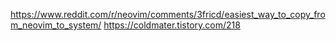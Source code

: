 https://www.reddit.com/r/neovim/comments/3fricd/easiest_way_to_copy_from_neovim_to_system/
https://coldmater.tistory.com/218